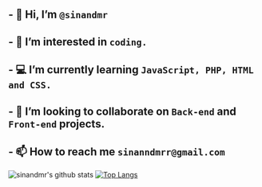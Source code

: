 ## - 👋 Hi, I’m `@sinandmr`
## - 👀 I’m interested in `coding.`
## -  :computer: I’m currently learning `JavaScript, PHP, HTML and CSS.`
## - 💞️ I’m looking to collaborate on `Back-end` and `Front-end` projects.
## - 📫 How to reach me `sinanndmrr@gmail.com`


![sinandmr's github stats](https://github-readme-stats.vercel.app/api?username=sinandmr&show_icons=true?theme=synthwave)
[![Top Langs](https://github-readme-stats.vercel.app/api/top-langs/?username=sinandmr)](https://github.com/sinandmr/github-readme-stats)
